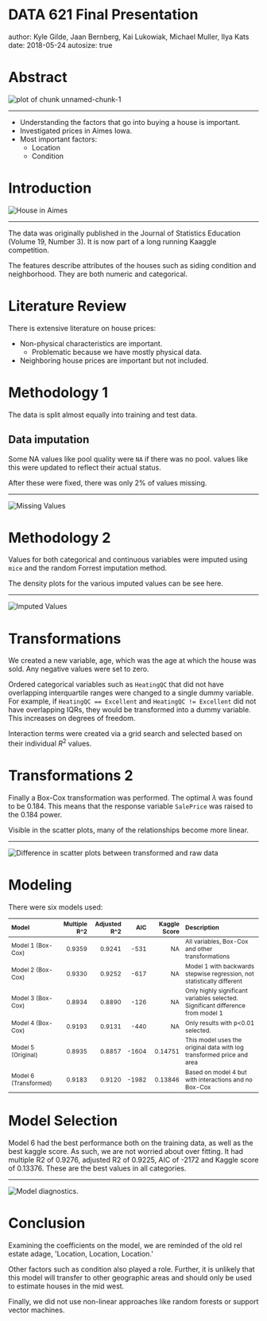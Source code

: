 DATA 621 Final Presentation 
========================================================
author: Kyle Gilde, Jaan Bernberg, Kai Lukowiak, Michael Muller, Ilya Kats
date: 2018-05-24
autosize: true




Abstract
========================================================

![plot of chunk unnamed-chunk-1](Presentation-figure/unnamed-chunk-1-1.png)

***

* Understanding the factors that go into buying a house is important.
* Investigated prices in Aimes Iowa.
* Most important factors:
  * Location
  * Condition
  

Introduction
========================================================
![House in Aimes](images/AimesHouse.jpeg)
***
The data was originally published in the Journal of Statistics Education (Volume 19, Number 3). It is now part of a long running Kaaggle competition.

The features describe attributes of the houses such as siding condition and neighborhood. They are both numeric and categorical.


Literature Review
========================================================

There is extensive literature on house prices:
* Non-physical characteristics are important.
  * Problematic because we have mostly physical data.
* Neighboring house prices are important but not included. 

Methodology 1
===

The data is split almost equally into training and test data. 

## Data imputation
Some NA values like pool quality were `NA` if there was no pool. values like this were updated
to reflect their actual status.

After these were fixed, there was only 2% of values missing.
***
![Missing Values](https://raw.githubusercontent.com/kaiserxc/DATA621FinalProject/master/report_files/fig1_na_dist.png)

Methodology 2
===

Values for both categorical and continuous variables were imputed using `mice` and the random Forrest imputation method.

The density plots for the various imputed values can be see here. 

***
![Imputed Values](https://raw.githubusercontent.com/kaiserxc/DATA621FinalProject/master/report_files/fig2_imputation.png)


Transformations
===

We created a new variable, age, which was the age at which the house was sold. Any negative values were set to zero.

Ordered categorical variables such as `HeatingQC` that did not have overlapping interquartile ranges were changed to a single dummy variable. For example, if `HeatingQC == Excellent` and `HeatingQC != Excellent` did not have overlapping IQRs, they would be transformed into a dummy variable. This increases on degrees of freedom.

Interaction terms were created via a grid search and selected based on their individual $R^2$ values.

Transformations 2
===

Finally a Box-Cox transformation was performed. The optimal $\lambda$ was found to be 0.184. This means that the response variable `SalePrice` was raised to the 0.184 power.

Visible in the scatter plots, many of the relationships become more linear.

***
![Difference in scatter plots between transformed and raw data](images/Scatter_Trans_and_Imp.png)

Modeling
===

There were six models used: 


<table class="table" style="font-size: 12px; margin-left: auto; margin-right: auto;">
 <thead>
  <tr>
   <th style="text-align:left;"> Model </th>
   <th style="text-align:right;"> Multiple R^2 </th>
   <th style="text-align:right;"> Adjusted R^2 </th>
   <th style="text-align:right;"> AIC </th>
   <th style="text-align:right;"> Kaggle Score </th>
   <th style="text-align:left;"> Description </th>
  </tr>
 </thead>
<tbody>
  <tr>
   <td style="text-align:left;"> Model 1 (Box-Cox) </td>
   <td style="text-align:right;"> 0.9359 </td>
   <td style="text-align:right;"> 0.9241 </td>
   <td style="text-align:right;"> -531 </td>
   <td style="text-align:right;"> NA </td>
   <td style="text-align:left;"> All variables, Box-Cox and other transformations </td>
  </tr>
  <tr>
   <td style="text-align:left;"> Model 2 (Box-Cox) </td>
   <td style="text-align:right;"> 0.9330 </td>
   <td style="text-align:right;"> 0.9252 </td>
   <td style="text-align:right;"> -617 </td>
   <td style="text-align:right;"> NA </td>
   <td style="text-align:left;"> Model 1 with backwards stepwise regression, not statistically different </td>
  </tr>
  <tr>
   <td style="text-align:left;"> Model 3 (Box-Cox) </td>
   <td style="text-align:right;"> 0.8934 </td>
   <td style="text-align:right;"> 0.8890 </td>
   <td style="text-align:right;"> -126 </td>
   <td style="text-align:right;"> NA </td>
   <td style="text-align:left;"> Only highly significant variables  selected. Significant difference from model 1 </td>
  </tr>
  <tr>
   <td style="text-align:left;"> Model 4 (Box-Cox) </td>
   <td style="text-align:right;"> 0.9193 </td>
   <td style="text-align:right;"> 0.9131 </td>
   <td style="text-align:right;"> -440 </td>
   <td style="text-align:right;"> NA </td>
   <td style="text-align:left;"> Only results with p&lt;0.01 selected. </td>
  </tr>
  <tr>
   <td style="text-align:left;"> Model 5 (Original) </td>
   <td style="text-align:right;"> 0.8935 </td>
   <td style="text-align:right;"> 0.8857 </td>
   <td style="text-align:right;"> -1604 </td>
   <td style="text-align:right;"> 0.14751 </td>
   <td style="text-align:left;"> This model uses the original data with log transformed price and area </td>
  </tr>
  <tr>
   <td style="text-align:left;"> Model 6 (Transformed) </td>
   <td style="text-align:right;"> 0.9183 </td>
   <td style="text-align:right;"> 0.9120 </td>
   <td style="text-align:right;"> -1982 </td>
   <td style="text-align:right;"> 0.13846 </td>
   <td style="text-align:left;"> Based on model 4 but with interactions and no Box-Cox </td>
  </tr>
</tbody>
</table>

Model Selection
===

Model 6 had the best performance both on the training data, as well as the best kaggle score. As such, we are not worried about over fitting. It had multiple R2 of 0.9276, adjusted R2 of 0.9225, AIC of -2172 and Kaggle score of 0.13376. These are the best values in all categories.

***
![Model diagnostics.](https://raw.githubusercontent.com/kaiserxc/DATA621FinalProject/master/report_files/fig4_diag.png)

Conclusion
===
Examining the coefficients on the model, we are reminded of the old rel estate adage, 'Location, Location, Location.'

Other factors such as condition also played a role. Further, it is unlikely that this model will transfer to other geographic areas and should only be used to estimate houses in the mid west. 

Finally, we did not use non-linear approaches like random forests or support vector machines. 
